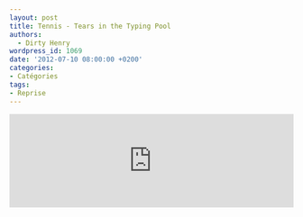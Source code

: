```yaml
---
layout: post
title: Tennis - Tears in the Typing Pool
authors:
  - Dirty Henry
wordpress_id: 1069
date: '2012-07-10 08:00:00 +0200'
categories:
- Catégories
tags:
- Reprise
---
```

<iframe width="100%" height="166" scrolling="no" frameborder="no" src="http://w.soundcloud.com/player/?url=http%3A%2F%2Fapi.soundcloud.com%2Ftracks%2F30611632&show_artwork=true"></iframe>
